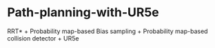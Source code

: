 # Path-planning-with-UR5e
RRT* + Probability map-based Bias sampling + Probability map-based collision detector + UR5e
